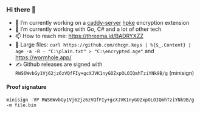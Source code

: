 ### Hi there 👋

- 🔭 I’m currently working on a [caddy-server](https://github.com/caddyserver/caddy) [hpke](https://github.com/cfrg/draft-irtf-cfrg-hpke) encryption extension
- 🌱 I’m currently working with Go, C# and a lot of other tech
- 📫 How to reach me: https://threema.id/BADRYXZZ
- 💾 Large files: `curl https://github.com/dhcgn.keys | %{$_.Content} | age -a -R - "C:\plain.txt" > "C:\encrypted.age"` and https://wormhole.app/
- ✍️ Github releases are signed with `RWS6WvbGy1Vj62jz6zVQfFIy+gcXJVK1nyGOZxpOLOIQmhTziYNk9B/g` (minisign)


#### Proof signature

```
minisign -VP RWS6WvbGy1Vj62jz6zVQfFIy+gcXJVK1nyGOZxpOLOIQmhTziYNk9B/g -m file.bin
```
